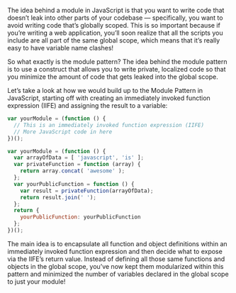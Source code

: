 
The idea behind a module in JavaScript is that you want to write code that doesn’t leak into other parts of your codebase — specifically, you want to avoid writing code that’s globally scoped. This is so important because if you’re writing a web application, you’ll soon realize that all the scripts you include are all part of the same global scope, which means that it’s really easy to have variable name clashes!

So what exactly is the module pattern? The idea behind the module pattern is to use a construct that allows you to write private, localized code so that you minimize the amount of code that gets leaked into the global scope.

Let’s take a look at how we would build up to the Module Pattern in JavaScript, starting off with creating an immediately invoked function expression (IIFE) and assigning the result to a variable:

```js
var yourModule = (function () {
  // This is an immediately invoked function expression (IIFE)
  // More JavaScript code in here
})();
```

```js
var yourModule = (function () {
  var arrayOfData = [ 'javascript', 'is' ];
  var privateFunction = function (array) {
    return array.concat( 'awesome' );
  };
  var yourPublicFunction = function () {
    var result = privateFunction(arrayOfData);
    return result.join(' ');
  };
  return {
    yourPublicFunction: yourPublicFunction
  };
})();
```

The main idea is to encapsulate all function and object definitions within an immediately invoked function expression and then decide what to expose via the IIFE’s return value. Instead of defining all those same functions and objects in the global scope, you’ve now kept them modularized within this pattern and minimized the number of variables declared in the global scope to just your module!